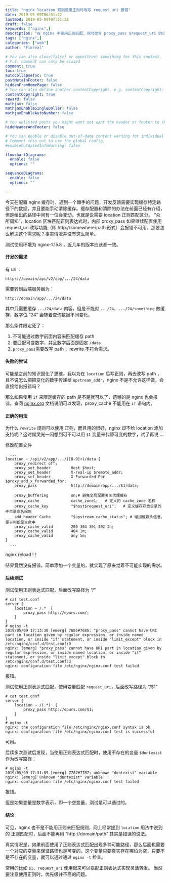 ```yaml
---
title: "nginx location 规则使用正则时改写 request_uri 报错"
date: 2019-05-09T06:51:22
lastmod: 2019-05-09T07:51:22
draft: false
keywords: ["nginx",]
description: "在 nginx 中使用正则匹配，同时改写 proxy_pass $request_uri 的小技巧，记住学会了，做各种各样的缓存规则匹配都不怕。"
tags: ["nginx",]
categories: ["web"]
author: "Fimreal"

# You can also close(false) or open(true) something for this content.
# P.S. comment can only be closed
comment: true
toc: true
autoCollapseToc: true
postMetaInFooter: false
hiddenFromHomePage: false
# You can also define another contentCopyright. e.g. contentCopyright: "This is another copyright."
contentCopyright: true
reward: false
mathjax: false
mathjaxEnableSingleDollar: false
mathjaxEnableAutoNumber: false

# You unlisted posts you might want not want the header or footer to show
hideHeaderAndFooter: false

# You can enable or disable out-of-date content warning for individual post.
# Comment this out to use the global config.
#enableOutdatedInfoWarning: false

flowchartDiagrams:
  enable: false
  options: ""

sequenceDiagrams:
  enable: false
  options: ""

---
```

今天在配置 nginx 缓存时，遇到一个棘手的问题，开发反馈需要实现缓存特定路径下的数据，并且要能手动清除缓存。缓存配置和清除的办法在前面已经有介绍，但是给出的路径中间有一位会变动，也就是说需要 location 正则匹配区分。
“众所周知”，location 区块匹配正则表达式时，内部 proxy_pass 如果继续配置使用 request_uri 改写功能（即 http://somewhere/path 形式）会报错不可用，那要怎么解决这个需求呢？事实情况并没有这么简单。
<!--more-->


测试使用环境为 nginx-1.15.8 ，近几年的版本应该都一致。

#### 开发的需求
有 uri ：
```uri
https://domain/api/v2/app/.../24/data
```

需要转到后端服务器为：
```uri
http://domain/app/.../24/data
```

其中只需要缓存 `.../24/data` 内容，但是不能对 `.../24`、`.../24/something` 做缓存，数字位 “24” 会随着查询数据不同变化。

那么条件限定死了：

1. 不可能通过数字前面内容来匹配缓存 path
2. 要匹配可变数字，并且数字后面是固定 `/data`
3. `proxy_pass`需要改写 path ，rewrite 不符合需求。

#### 失败的尝试

可能是之前的知识固化了思维，我以为在 `location` 后写正则，再去改写 path ，且不说怎么把把变化的数字传递给 `upstream_addr`，nginx 不是不允许这样做，会直接给出报错吗？

那么如果使用 `if` 来限定缓存的 path 是不是就可以了，遗憾的是 nginx 也会报错。查阅 [nginx.org](https://nginx.org/en/docs/http/ngx_http_proxy_module.html#proxy_cache) 文档说明可以发现，proxy_cache 不能用在 `if` 语句内。

#### 正确的用法

为什么  `rewrite` 规则可以使用 正则，而且用的很好，nginx 却不给 location 添加支持呢？这时候灵光一闪想到可不可以用 `$1` 变量来代替可变的数字，试了再说 ...

修改配置文件

```nginx
  ...
location ~ /api/v2/app/.../([0-9]+)/data {
  	proxy_redirect off;
    proxy_set_header         Host $host;
    proxy_set_header         X-real-ip $remote_addr;
    proxy_set_header         X-Forwarded-For $proxy_add_x_forwarded_for;
    proxy_pass               http://domain/app/.../$1/data;

    proxy_buffering          on;# 避免全局配置关闭代理缓存
    proxy_cache              cache_zone1;   # 定义的 cache_zone 名称
    proxy_cache_key          "$host$request_uri";   # 定义缓存存放目录的子目录命名规则
    add_header Cache         "$upstream_cache_status"; # 增加缓存头信息，便于判断是否命中
    proxy_cache_valid        200 304 301 302 2h;
    proxy_cache_valid        404 1m;
    proxy_cache_valid        any 5m;
}
  ...
```

nginx reload !！

结果竟然没有报错，简单添加一个变量的，就实现了原来觉着不可能实现的需求。

#### 后续测试

测试使用正则表达式匹配，后面改写路径为 “/”

```nginx
# cat test.conf
server {
    location ~ /.*  {
        proxy_pass http://epurs.com/;
    }
}
# nginx -t
2019/05/09 17:13:30 [emerg] 7685#7685: "proxy_pass" cannot have URI part in location given by regular expression, or inside named location, or inside "if" statement, or inside "limit_except" block in /etc/nginx/conf.d/test.conf:3
nginx: [emerg] "proxy_pass" cannot have URI part in location given by regular expression, or inside named location, or inside "if" statement, or inside "limit_except" block in /etc/nginx/conf.d/test.conf:3
nginx: configuration file /etc/nginx/nginx.conf test failed
```

报错。

测试使用正则表达式匹配，使用变量匹配 `request_uri`，后面改写路径为 “/$1”

```nginx
# cat test.conf
server {
    location ~ /(.*)  {
        proxy_pass http://epurs.com/$1;
    }
}
# nginx -t
nginx: the configuration file /etc/nginx/nginx.conf syntax is ok
nginx: configuration file /etc/nginx/nginx.conf test is successful
```

可用。

后续多次测试后发现，当使用正则表达式匹配时，使用不存在的变量 `$dontexist`作为改写路径：

```nginx
# nginx -t
2019/05/09 17:31:09 [emerg] 7787#7787: unknown "dontexist" variable
nginx: [emerg] unknown "dontexist" variable
nginx: configuration file /etc/nginx/nginx.conf test failed
```

报错。

但是如果变量是数字表示，即一个空变量，测试是可以通过的。

#### 结论

可见，nginx 也不是不能用正则来匹配规则，网上经常提到 `location` 用法中说到的 正则匹配时，后面不能再用 “http://domain/path” 其实是错误的说法。

真实情况是，如果前面使用了正则表达式匹配出现多种可能路径，那么后面也需要一个对应的变量来保证路径也是可变的。这个变量只要真实存在哪怕为空，只要不是不存在的变量，就可以通过通过 `nginx -t` 检查。

常用的比如 `$1`、`request_uri` 使用起来可以搭配正则表达式实现灵活转发。
当然要注意使用正则时，优先级并不高的问题。
